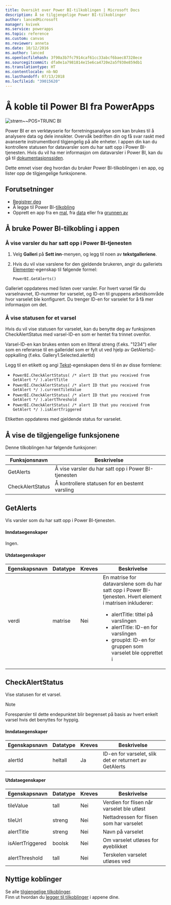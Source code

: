 ```yaml
---
title: Oversikt over Power BI-tilkoblingen | Microsoft Docs
description: Å se tilgjengelige Power BI-tilkoblinger
author: lancedMicrosoft
manager: kvivek
ms.service: powerapps
ms.topic: reference
ms.custom: canvas
ms.reviewer: anneta
ms.date: 10/12/2016
ms.author: lanced
ms.openlocfilehash: 3f90a3b7fc7914caf61cc33abcf6baec87328ece
ms.sourcegitcommit: dfa0e1a7981814e15e6ca4720e2a5f930e859db1
ms.translationtype: HT
ms.contentlocale: nb-NO
ms.lasthandoff: 07/13/2018
ms.locfileid: "39015620"
---
```

# <a name="connect-to-power-bi-from-powerapps"></a>Å koble til Power BI fra PowerApps
![strøm~~POS=TRUNC BI](./media/connection-powerbi/powerbiicon.png)

Power BI er en verktøyserie for forretningsanalyse som kan brukes til å analysere data og dele innsikter. Overvåk bedriften din og få svar raskt med avanserte instrumentbord tilgjengelig på alle enheter. I appen din kan du kontrollere statusen for datavarsler som du har satt opp i Power BI-tjenesten. Hvis du vil ha mer informasjon om datavarsler i Power BI, kan du gå til [dokumentasjonssiden](https://https://docs.microsoft.com/power-bi/service-set-data-alerts).

Dette emnet viser deg hvordan du bruker Power BI-tilkoblingen i en app, og lister opp de tilgjengelige funksjonene.

## <a name="prerequisites"></a>Forutsetninger
* [Registrer deg](https://web.powerapps.com)
* Å legge til Power BI-[tilkobling](https://powerapps.microsoft.com/tutorials/add-manage-connections/)
* Opprett en app fra en [mal](https://powerapps.microsoft.com/tutorials/get-started-test-drive/), fra [data](https://powerapps.microsoft.com/tutorials/get-started-create-from-data/) eller fra [grunnen av](https://powerapps.microsoft.com/tutorials/get-started-create-from-blank/)

## <a name="use-the-power-bi-connection-in-your-app"></a>Å bruke Power BI-tilkobling i appen
### <a name="list-the-alerts-that-youve-set-up-in-the-power-bi-service"></a>Å vise varsler du har satt opp i Power BI-tjenesten
1. Velg **Galleri** på **Sett inn**-menyen, og legg til noen av **tekstgalleriene**.
2. Hvis du vil vise varslene for den gjeldende brukeren, angir du galleriets [Elementer](../controls/properties-core.md)-egenskap til følgende formel:

   `PowerBI.GetAlerts()`

Galleriet oppdateres med listen over varsler. For hvert varsel får du varselnavnet, ID-nummer for varselet, og ID-en til gruppens arbeidsområde hvor varselet ble konfigurert. Du trenger ID-en for varselet for å få mer informasjon om det.

### <a name="view-the-status-of-an-alert"></a>Å vise statusen for et varsel
Hvis du vil vise statusen for varselet, kan du benytte deg av funksjonen CheckAlertStatus med varsel-ID-en som er hentet fra trinnet ovenfor.

Varsel-ID-en kan brukes enten som en litteral streng (f.eks. "1234") eller som en referanse til en galleridel som er fylt ut ved hjelp av GetAlerts()-oppkalling (f.eks. Gallery1.Selected.alertId)

Legg til en etikett og angi [Tekst](../controls/properties-core.md)-egenskapen dens til én av disse formlene:

* `PowerBI.CheckAlertStatus( /* alert ID that you received from GetAlert */ ).alertTitle`
* `PowerBI.CheckAlertStatus( /* alert ID that you received from GetAlert */ ).currentTileValue`
* `PowerBI.CheckAlertStatus( /* alert ID that you received from GetAlert */ ).alertThreshold`
* `PowerBI.CheckAlertStatus( /* alert ID that you received from GetAlert */ ).isAlertTriggered`

Etiketten oppdateres med gjeldende status for varselet.

## <a name="view-the-available-functions"></a>Å vise de tilgjengelige funksjonene
Denne tilkoblingen har følgende funksjoner:

| Funksjonsnavn | Beskrivelse |
| --- | --- |
| GetAlerts |Å vise varsler du har satt opp i Power BI-tjenesten |
| CheckAlertStatus |Å kontrollere statusen for en bestemt varsling |

## <a name="getalerts"></a>GetAlerts
Vis varsler som du har satt opp i Power BI-tjenesten.

#### <a name="input-properties"></a>Inndataegenskaper
Ingen.

#### <a name="output-properties"></a>Utdataegenskaper

| Egenskapsnavn | Datatype | Kreves | Beskrivelse |
| --- | --- | --- | --- |
| verdi |matrise |Nei |En matrise for datavarslene som du har satt opp i Power BI-tjenesten. Hvert element i matrisen inkluderer: <ul><li>alertTitle: tittel på varslingen</li><li>alertTitle: ID-en for varslingen</li><li>groupId: ID-en for gruppen som varselet ble opprettet i</li></ul> |

## <a name="checkalertstatus"></a>CheckAlertStatus
Vise statusen for et varsel.

> [!NOTE]
> Forespørsler til dette endepunktet blir begrenset på basis av hvert enkelt varsel hvis det benyttes for hyppig.

#### <a name="input-properties"></a>Inndataegenskaper

| Egenskapsnavn | Datatype | Kreves | Beskrivelse |
| --- | --- | --- | --- |
| alertId |heltall |Ja |ID-en for varselet, slik det er returnert av GetAlerts |

#### <a name="output-properties"></a>Utdataegenskaper

| Egenskapsnavn | Datatype | Kreves | Beskrivelse |
| --- | --- | --- | --- |
| tileValue |tall |Nei |Verdien for flisen når varselet ble utløst |
| tileUrl |streng |Nei |Nettadressen for flisen som har varselet |
| alertTitle |streng |Nei |Navn på varselet |
| isAlertTriggered |boolsk |Nei |Om varselet utløses for øyeblikket |
| alertThreshold |tall |Nei |Terskelen varselet utløses ved |

## <a name="helpful-links"></a>Nyttige koblinger
Se alle [tilgjengelige tilkoblinger](../connections-list.md).  
Finn ut hvordan du [legger til tilkoblinger](../add-manage-connections.md) i appene dine.

